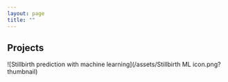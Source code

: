 ```yaml
---
layout: page
title: ""
---
```


## Projects

![Stillbirth prediction with machine learning](/assets/Stillbirth ML icon.png?thumbnail)
